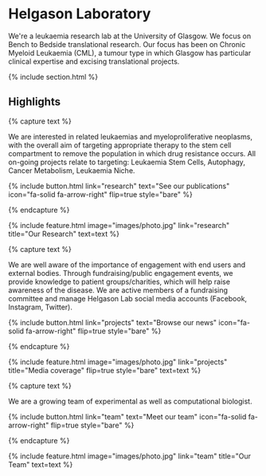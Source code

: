 ---
---

# Helgason Laboratory

We're a leukaemia research lab at the University of Glasgow. We focus on Bench to Bedside translational research. Our focus has been on Chronic Myeloid Leukaemia (CML), a tumour type in which Glasgow has particular clinical expertise and excising translational projects.

{% include section.html %}

## Highlights

{% capture text %}

We are interested in related leukaemias and myeloproliferative neoplasms, with the overall aim of targeting appropriate therapy to the stem cell compartment to remove the population in which drug resistance occurs. All on-going projects relate to targeting: Leukaemia Stem Cells, Autophagy, Cancer Metabolism, Leukaemia Niche.

{%
  include button.html
  link="research"
  text="See our publications"
  icon="fa-solid fa-arrow-right"
  flip=true
  style="bare"
%}

{% endcapture %}

{%
  include feature.html
  image="images/photo.jpg"
  link="research"
  title="Our Research"
  text=text
%}

{% capture text %}

We are well aware of the importance of engagement with end users and external bodies. Through fundraising/public engagement events, we provide knowledge to patient groups/charities, which will help raise awareness of the disease. We are active members of a fundraising committee and manage Helgason Lab social media accounts (Facebook, Instagram, Twitter).

{%
  include button.html
  link="projects"
  text="Browse our news"
  icon="fa-solid fa-arrow-right"
  flip=true
  style="bare"
%}

{% endcapture %}

{%
  include feature.html
  image="images/photo.jpg"
  link="projects"
  title="Media coverage"
  flip=true
  style="bare"
  text=text
%}

{% capture text %}

We are a growing team of experimental as well as computational biologist.

{%
  include button.html
  link="team"
  text="Meet our team"
  icon="fa-solid fa-arrow-right"
  flip=true
  style="bare"
%}

{% endcapture %}

{%
  include feature.html
  image="images/photo.jpg"
  link="team"
  title="Our Team"
  text=text
%}
